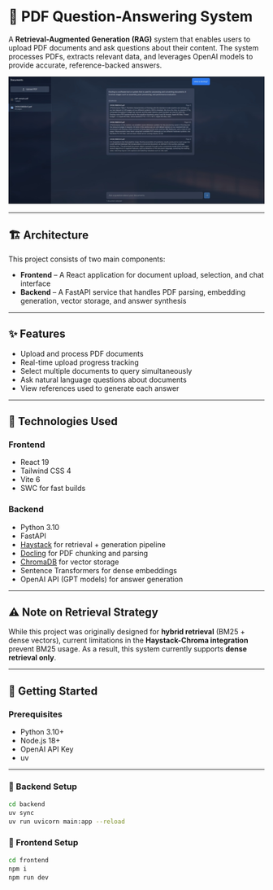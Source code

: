 # 📄 PDF Question-Answering System

A **Retrieval-Augmented Generation (RAG)** system that enables users to upload PDF documents and ask questions about their content. The system processes PDFs, extracts relevant data, and leverages OpenAI models to provide accurate, reference-backed answers.

![Website](./assets/page.jpeg)

---

## 🏗 Architecture

This project consists of two main components:

- **Frontend** – A React application for document upload, selection, and chat interface  
- **Backend** – A FastAPI service that handles PDF parsing, embedding generation, vector storage, and answer synthesis

---

## ✨ Features

- Upload and process PDF documents
- Real-time upload progress tracking
- Select multiple documents to query simultaneously
- Ask natural language questions about documents
- View references used to generate each answer

---

## 🧰 Technologies Used

### Frontend
- React 19
- Tailwind CSS 4
- Vite 6
- SWC for fast builds

### Backend
- Python 3.10
- FastAPI
- [Haystack](https://haystack.deepset.ai/) for retrieval + generation pipeline
- [Docling](https://docling-project.github.io/docling/) for PDF chunking and parsing
- [ChromaDB](https://www.trychroma.com/) for vector storage
- Sentence Transformers for dense embeddings
- OpenAI API (GPT models) for answer generation

---

## ⚠ Note on Retrieval Strategy

While this project was originally designed for **hybrid retrieval** (BM25 + dense vectors), current limitations in the **Haystack-Chroma integration** prevent BM25 usage. As a result, this system currently supports **dense retrieval only**.

---

## 🚀 Getting Started

### Prerequisites

- Python 3.10+
- Node.js 18+
- OpenAI API Key
- uv

---

### 🔧 Backend Setup

```bash
cd backend
uv sync
uv run uvicorn main:app --reload
```


### 🔧 Frontend Setup

```bash
cd frontend
npm i
npm run dev
```
